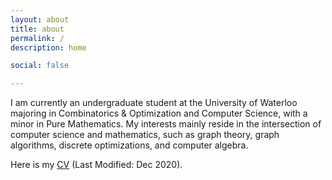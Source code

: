 ```yaml
---
layout: about
title: about
permalink: /
description: home

social: false

---
```


I am currently an undergraduate student at the University of Waterloo majoring in Combinatorics & Optimization and Computer Science, with a minor in Pure Mathematics. My interests mainly reside in the intersection of computer science and mathematics, such as graph theory, graph algorithms, discrete optimizations, and computer algebra.

Here is my [CV](https://raw.githubusercontent.com/lazypanda10117/cv/master/cv.pdf) (Last Modified: Dec 2020).
